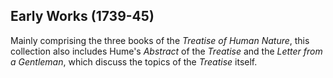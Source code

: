 ## Early Works (1739-45)

Mainly comprising the three books of the *Treatise of Human Nature*, this collection also includes Hume's *Abstract* of the *Treatise* and the *Letter from a Gentleman*, which discuss the topics of the *Treatise* itself.
